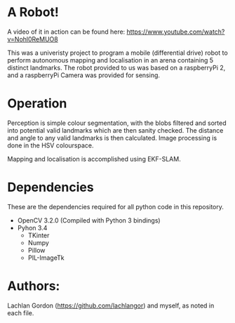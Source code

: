 # A Robot! 

A video of it in action can be found here: https://www.youtube.com/watch?v=Nohl0ReMUO8

This was a univeristy project to program a mobile (differential drive) robot to perform
autonomous mapping and localisation in an arena containing 5 distinct landmarks. The robot
provided to us was based on a raspberryPi 2, and a raspberryPi Camera was provided for sensing.

# Operation

Perception is simple colour segmentation, with the blobs filtered and sorted into potential valid 
landmarks which are then sanity checked. The distance and angle to any valid landmarks is then calculated.
Image processing is done in the HSV colourspace.

Mapping and localisation is accomplished using EKF-SLAM.

# Dependencies

These are the dependencies required for all python code in this repository.

* OpenCV 3.2.0 (Compiled with Python 3 bindings)
* Pyhon 3.4
  * TKinter
  * Numpy
  * Pillow
  * PIL-ImageTk

# Authors:
Lachlan Gordon (https://github.com/lachlangor) and myself, as noted in each file.

